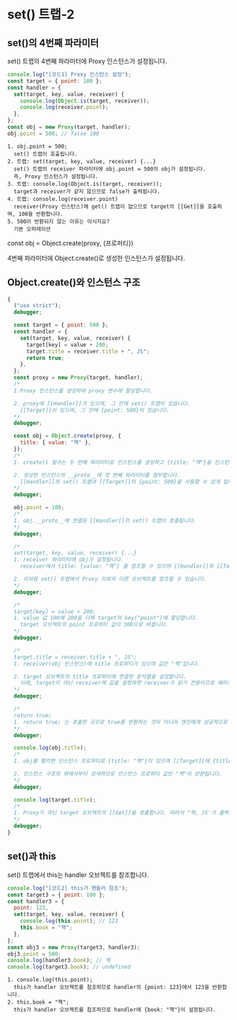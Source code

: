 # set() 트랩-2

## set()의 4번째 파라미터

set() 트랩의 4번째 파라미터에 Proxy 인스턴스가 설정됩니다.

```js
console.log("[코드1] Proxy 인스턴스 설정");
const target = { point: 100 };
const handler = {
  set(target, key, value, receiver) {
    console.log(Object.is(target, receiver));
    console.log(receiver.point);
  },
};
const obj = new Proxy(target, handler);
obj.point = 500; // false 100
```

    1. obj.point = 500;
      set() 트랩이 호출됩니다.
    2. 트랩: set(target, key, value, receiver) {...}
      set() 트랩의 receiver 파라미터에 obj.point = 500의 obj가 설정됩니다.
      즉, Proxy 인스턴스가 설정됩니다.
    3. 트랩: console.log(Object.is(target, receiver));
      target과 receiver가 같지 않으므로 false가 출력됩니다.
    4. 트랩: console.log(receiver.point)
      receiver(Proxy 인스턴스)에 get() 트랩이 없으므로 target의 [[Get]]을 호출하며, 100을 반환합니다.
    5. 500이 반환되지 않는 이유는 아시지요?
      기본 오퍼레이션

const obj = Object.create(proxy, {프로퍼티})

4번째 파라미터에 Object.create()로 생성한 인스턴스가 설정됩니다.

## Object.create()와 인스턴스 구조

```js
{
  ("use strict");
  debugger;

  const target = { point: 500 };
  const handler = {
    set(target, key, value, receiver) {
      target[key] = value + 200;
      target.title = receiver.title + ", JS";
      return true;
    },
  };
  const proxy = new Proxy(target, handler);
  /*
  1.Proxy 인스턴스를 생성하여 proxy 변수에 할당합니다.

  2. proxy에 [[Handler]]가 있으며, 그 안에 set() 트랩이 있습니다.
    [[Target]]이 있으며, 그 안에 {point: 500}이 있습니다.
  */
  debugger;

  const obj = Object.create(proxy, {
    title: { value: "책" },
  });
  /*
  1. create() 함수는 두 번째 파라미터로 인스턴스를 생성하고 {title: "책"}을 인스턴스 프로퍼티로 설정합니다.

  2. 생성한 인스턴스의 __proto__에 첫 번째 파라미터를 첨부합니다.
    [[Handler]]의 set() 트랩과 [[Target]]의 {point: 500}을 사용할 수 있게 됩니다.
  */
  debugger;

  obj.point = 100;
  /*
  1. obj.__proto__에 연결된 [[Handler]]의 set() 트랩이 호출됩니다.
  */
  debugger;

  /*
  set(target, key, value, receiver) {...}
  1. receiver 파라미터에 obj가 설정됩니다.
    receiver에서 title: {value: "책"} 을 참조할 수 있으며 [[Handler]]와 [[Target]]을 참조할 수 있습니다.

  2. 이처럼 set() 트랩에서 Proxy 이외의 다른 오브젝트를 참조할 수 있습니다.
  */
  debugger;

  /*
  target[key] = value + 200;
  1. value 값 100에 200을 더해 target의 key("point")에 할당합니다.
    target 오브젝트의 point 프로퍼티 값이 300으로 바뀝니다.
  */
  debugger;

  /*
  target.title = receiver.title + ", JS";
  1. receiver(obj 인스턴스)에 title 프로퍼티가 있으며 값은 "책"입니다.

  2. target 오브젝트의 title 프로퍼티에 연결한 문자열을 설정합니다.
    이때, target이 아닌 receiver에 값을 설정하면 receiver가 읽기 전용이므로 에러가 발생합니다.
  */
  debugger;

  /*
  return true;
  1. return true; 는 호출한 곳으로 true를 반환하는 것이 아니라 엔진에게 성공적으로 처리된 것을 알려주는 것입니다.
  */
  debugger;

  console.log(obj.title);
  /*
  1. obj를 펼치면 인스턴스 프로퍼티로 {title: "책"}이 있으며 [[Target]]에 {title: "책, JS"}가 있습니다.

  2. 인스턴스 구조의 위에서부터 검색하므로 인스턴스 프로퍼티 값인 "책"이 반환됩니다.
  */
  debugger;

  console.log(target.title);
  /*
  1. Proxy가 아닌 target 오브젝트의 [[Get]]을 호출합니다. 따라서 "책, JS'가 출력됩니다.
  */
  debugger;
}
```

## set()과 this

set() 트랩에서 this는 handler 오브젝트를 참조합니다.

```js
console.log("[코드2] this가 핸들러 참조");
const target3 = { point: 100 };
const handler3 = {
  point: 123,
  set(target, key, value, receiver) {
    console.log(this.point); // 123
    this.book = "책";
  },
};
const obj3 = new Proxy(target3, handler3);
obj3.point = 500;
console.log(handler3.book); // 책
console.log(target3.book); // undefined
```

    1. console.log(this.point);
      this가 handler 오브젝트를 참조하므로 handler의 {point: 123}에서 123을 반환합니다.
    2. this.book = "책";
      this가 handler 오브젝트를 참조하므로 handler에 {book: "책"}이 설정됩니다.
